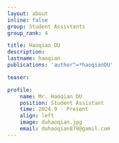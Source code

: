 ```yaml
---
layout: about
inline: false
group: Student Assistants
group_rank: 4

title: Haoqian DU
description: 
lastname: haoqian
publications: 'author^=*haoqianDU'

teaser: 

profile:
    name: Mr. Haoqian DU
    position: Student Assistant
    time: 2024.9 - Present
    align: left
    image: duhaoqian.jpg
    email: duhaoqian879@gamil.com
---
```

